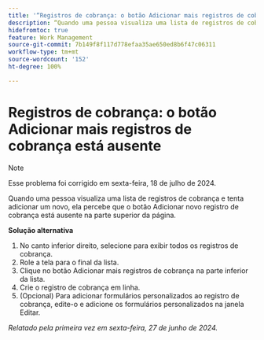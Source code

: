 ```yaml
---
title: '“Registros de cobrança: o botão Adicionar mais registros de cobrança está ausente”'
description: “Quando uma pessoa visualiza uma lista de registros de cobrança e tenta adicionar um novo, ela percebe que o botão Adicionar novo registro de cobrança está ausente na parte superior da página.”
hidefromtoc: true
feature: Work Management
source-git-commit: 7b149f8f117d778efaa35ae650ed8b6f47c06311
workflow-type: tm+mt
source-wordcount: '152'
ht-degree: 100%

---
```



# Registros de cobrança: o botão Adicionar mais registros de cobrança está ausente

>[!NOTE]
>
>Esse problema foi corrigido em sexta-feira, 18 de julho de 2024.

Quando uma pessoa visualiza uma lista de registros de cobrança e tenta adicionar um novo, ela percebe que o botão Adicionar novo registro de cobrança está ausente na parte superior da página.

**Solução alternativa**

1. No canto inferior direito, selecione para exibir todos os registros de cobrança.
1. Role a tela para o final da lista.
1. Clique no botão Adicionar mais registros de cobrança na parte inferior da lista.
1. Crie o registro de cobrança em linha.
1. (Opcional) Para adicionar formulários personalizados ao registro de cobrança, edite-o e adicione os formulários personalizados na janela Editar.

_Relatado pela primeira vez em sexta-feira, 27 de junho de 2024._
